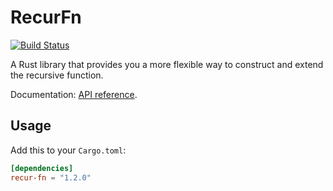 # RecurFn

[![Build Status](https://jason5lee.visualstudio.com/rust-recur-fn/_apis/build/status/rust-recur-fn-CI?branchName=master)](https://jason5lee.visualstudio.com/rust-recur-fn/_build/latest?definitionId=1&branchName=master)

A Rust library that provides you a more flexible way to construct and extend the recursive function.

Documentation: [API reference](https://docs.rs/recur-fn).

## Usage

Add this to your `Cargo.toml`:

```toml
[dependencies]
recur-fn = "1.2.0"
```